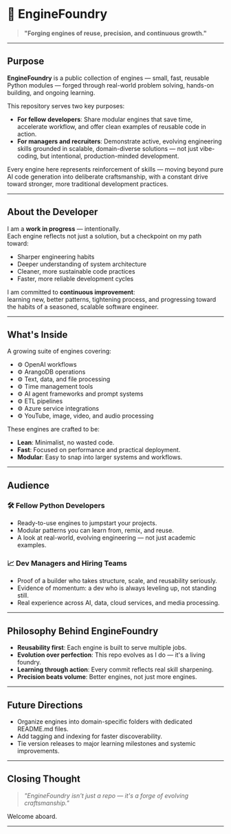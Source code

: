 # 🚀 EngineFoundry

> **"Forging engines of reuse, precision, and continuous growth."**

---

## Purpose

**EngineFoundry** is a public collection of engines — small, fast, reusable Python modules — forged through real-world problem solving, hands-on building, and ongoing learning.

This repository serves two key purposes:
- **For fellow developers**: Share modular engines that save time, accelerate workflow, and offer clean examples of reusable code in action.
- **For managers and recruiters**: Demonstrate active, evolving engineering skills grounded in scalable, domain-diverse solutions — not just vibe-coding, but intentional, production-minded development.

Every engine here represents reinforcement of skills — moving beyond pure AI code generation into deliberate craftsmanship, with a constant drive toward stronger, more traditional development practices.

---

## About the Developer

I am a **work in progress** — intentionally.  
Each engine reflects not just a solution, but a checkpoint on my path toward:
- Sharper engineering habits
- Deeper understanding of system architecture
- Cleaner, more sustainable code practices
- Faster, more reliable development cycles

I am committed to **continuous improvement**:  
learning new, better patterns, tightening process, and progressing toward the habits of a seasoned, scalable software engineer.

---

## What's Inside

A growing suite of engines covering:
- ⚙️ OpenAI workflows
- ⚙️ ArangoDB operations
- ⚙️ Text, data, and file processing
- ⚙️ Time management tools
- ⚙️ AI agent frameworks and prompt systems
- ⚙️ ETL pipelines
- ⚙️ Azure service integrations
- ⚙️ YouTube, image, video, and audio processing

These engines are crafted to be:
- **Lean**: Minimalist, no wasted code.
- **Fast**: Focused on performance and practical deployment.
- **Modular**: Easy to snap into larger systems and workflows.

---

## Audience

### 🛠 Fellow Python Developers
- Ready-to-use engines to jumpstart your projects.
- Modular patterns you can learn from, remix, and reuse.
- A look at real-world, evolving engineering — not just academic examples.

### 📈 Dev Managers and Hiring Teams
- Proof of a builder who takes structure, scale, and reusability seriously.
- Evidence of momentum: a dev who is always leveling up, not standing still.
- Real experience across AI, data, cloud services, and media processing.

---

## Philosophy Behind EngineFoundry

- **Reusability first**: Each engine is built to serve multiple jobs.
- **Evolution over perfection**: This repo evolves as I do — it's a living foundry.
- **Learning through action**: Every commit reflects real skill sharpening.
- **Precision beats volume**: Better engines, not just more engines.

---

## Future Directions

- Organize engines into domain-specific folders with dedicated README.md files.
- Add tagging and indexing for faster discoverability.
- Tie version releases to major learning milestones and systemic improvements.

---

## Closing Thought

> _"EngineFoundry isn't just a repo — it's a forge of evolving craftsmanship."_  

Welcome aboard.

---
